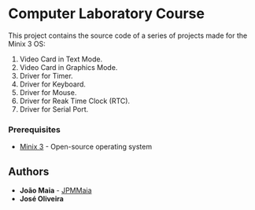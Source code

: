 #	Computer Laboratory Course

This project contains the source code of a series of projects made for the Minix 3 OS:

1. Video Card in Text Mode.
2. Video Card in Graphics Mode.
3. Driver for Timer.
4. Driver for Keyboard.
5. Driver for Mouse.
6. Driver for Reak Time Clock (RTC).
7. Driver for Serial Port.

### Prerequisites

* [Minix 3](http://www.minix3.org/) - Open-source operating system

## Authors

* **João Maia** - [JPMMaia](https://github.com/JPMMaia)
* **José Oliveira**
